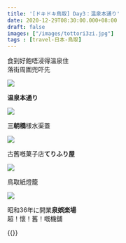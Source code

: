 ```yaml
---
title: '[ドキドキ鳥取] Day3：温泉本通り'
date: 2020-12-29T08:30:00.000+08:00
draft: false
images: ["/images/tottori3zi.jpg"]
tags : [travel-日本-鳥取]
---
```


食到好飽唔浸得溫泉住  
落街周圍兜吓先 

![](/images/tottori3zi.jpg)

**温泉本通り**  

![](/images/tottori3zi1.jpg)

**三朝橋**樣水渠蓋  

![](/images/tottori3zi2.jpg)

古舊嘅菓子店**てりふり屋**  

![](/images/tottori3zi3.jpg)

鳥取紙燈籠  

![](/images/tottori3zi4.jpg)

昭和36年に開業**泉娯楽場**  
超！懷！舊！嘅機舖    
    
    
{{<tottori>}}  
